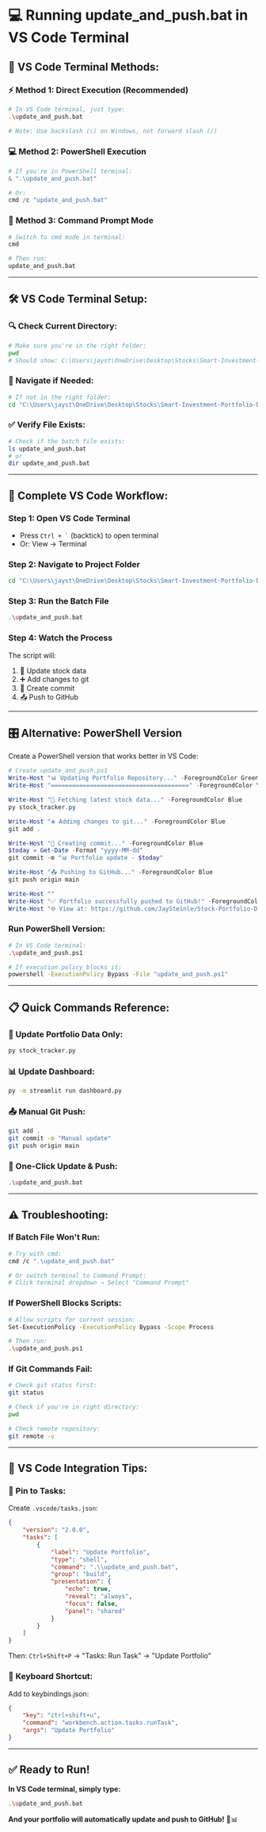 # 💻 **Running update_and_push.bat in VS Code Terminal**

## 🎯 **VS Code Terminal Methods:**

### ⚡ **Method 1: Direct Execution (Recommended)**
```bash
# In VS Code terminal, just type:
.\update_and_push.bat

# Note: Use backslash (\) on Windows, not forward slash (/)
```

### 💻 **Method 2: PowerShell Execution**
```powershell
# If you're in PowerShell terminal:
& ".\update_and_push.bat"

# Or:
cmd /c "update_and_push.bat"
```

### 🔧 **Method 3: Command Prompt Mode**
```bash
# Switch to cmd mode in terminal:
cmd

# Then run:
update_and_push.bat
```

---

## 🛠️ **VS Code Terminal Setup:**

### **🔍 Check Current Directory:**
```bash
# Make sure you're in the right folder:
pwd
# Should show: C:\Users\jayst\OneDrive\Desktop\Stocks\Smart-Investment-Portfolio-Dashboard-python-excel-powerbi
```

### **📁 Navigate if Needed:**
```bash
# If not in the right folder:
cd "C:\Users\jayst\OneDrive\Desktop\Stocks\Smart-Investment-Portfolio-Dashboard-python-excel-powerbi"
```

### **✅ Verify File Exists:**
```bash
# Check if the batch file exists:
ls update_and_push.bat
# or
dir update_and_push.bat
```

---

## 🚀 **Complete VS Code Workflow:**

### **Step 1: Open VS Code Terminal**
- Press `` Ctrl + ` `` (backtick) to open terminal
- Or: View → Terminal

### **Step 2: Navigate to Project Folder**
```bash
cd "C:\Users\jayst\OneDrive\Desktop\Stocks\Smart-Investment-Portfolio-Dashboard-python-excel-powerbi"
```

### **Step 3: Run the Batch File**
```bash
.\update_and_push.bat
```

### **Step 4: Watch the Process**
The script will:
1. 🔄 Update stock data
2. ➕ Add changes to git
3. 💬 Create commit
4. 📤 Push to GitHub

---

## 🎛️ **Alternative: PowerShell Version**

Create a PowerShell version that works better in VS Code:

```powershell
# Create update_and_push.ps1
Write-Host "📊 Updating Portfolio Repository..." -ForegroundColor Green
Write-Host "=======================================" -ForegroundColor Yellow

Write-Host "🔄 Fetching latest stock data..." -ForegroundColor Blue
py stock_tracker.py

Write-Host "➕ Adding changes to git..." -ForegroundColor Blue
git add .

Write-Host "💬 Creating commit..." -ForegroundColor Blue
$today = Get-Date -Format "yyyy-MM-dd"
git commit -m "📊 Portfolio update - $today"

Write-Host "📤 Pushing to GitHub..." -ForegroundColor Blue
git push origin main

Write-Host ""
Write-Host "✅ Portfolio successfully pushed to GitHub!" -ForegroundColor Green
Write-Host "🌐 View at: https://github.com/JaySteinle/Stock-Portfolio-Dashboard" -ForegroundColor Cyan
```

### **Run PowerShell Version:**
```bash
# In VS Code terminal:
.\update_and_push.ps1

# If execution policy blocks it:
powershell -ExecutionPolicy Bypass -File "update_and_push.ps1"
```

---

## 📋 **Quick Commands Reference:**

### **🔄 Update Portfolio Data Only:**
```bash
py stock_tracker.py
```

### **📊 Update Dashboard:**
```bash
py -m streamlit run dashboard.py
```

### **📤 Manual Git Push:**
```bash
git add .
git commit -m "Manual update"
git push origin main
```

### **🚀 One-Click Update & Push:**
```bash
.\update_and_push.bat
```

---

## ⚠️ **Troubleshooting:**

### **If Batch File Won't Run:**
```bash
# Try with cmd:
cmd /c ".\update_and_push.bat"

# Or switch terminal to Command Prompt:
# Click terminal dropdown → Select "Command Prompt"
```

### **If PowerShell Blocks Scripts:**
```bash
# Allow scripts for current session:
Set-ExecutionPolicy -ExecutionPolicy Bypass -Scope Process

# Then run:
.\update_and_push.ps1
```

### **If Git Commands Fail:**
```bash
# Check git status first:
git status

# Check if you're in right directory:
pwd

# Check remote repository:
git remote -v
```

---

## 🎯 **VS Code Integration Tips:**

### **📌 Pin to Tasks:**
Create `.vscode/tasks.json`:
```json
{
    "version": "2.0.0",
    "tasks": [
        {
            "label": "Update Portfolio",
            "type": "shell",
            "command": ".\\update_and_push.bat",
            "group": "build",
            "presentation": {
                "echo": true,
                "reveal": "always",
                "focus": false,
                "panel": "shared"
            }
        }
    ]
}
```

Then: `Ctrl+Shift+P` → "Tasks: Run Task" → "Update Portfolio"

### **🔧 Keyboard Shortcut:**
Add to keybindings.json:
```json
{
    "key": "ctrl+shift+u",
    "command": "workbench.action.tasks.runTask",
    "args": "Update Portfolio"
}
```

---

## ✅ **Ready to Run!**

**In VS Code terminal, simply type:**
```bash
.\update_and_push.bat
```

**And your portfolio will automatically update and push to GitHub!** 🚀📊